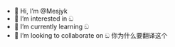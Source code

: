 - 👋 Hi, I’m @Mesjyk
- 👀 I’m interested in ඞ
- 🌱 I’m currently learning ඞ
- 💞️ I’m looking to collaborate on ඞ
你为什么要翻译这个


